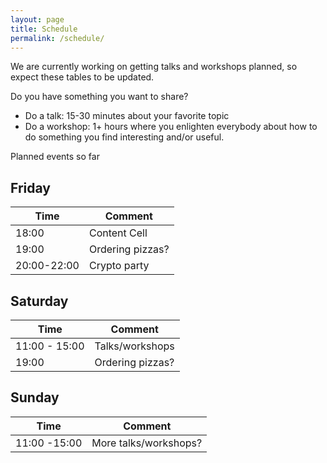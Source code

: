 ```yaml
---
layout: page
title: Schedule
permalink: /schedule/
---
```


We are currently working on getting talks and workshops planned, so expect these tables to be updated.

Do you have something you want to share?

* Do a talk: 15-30 minutes about your favorite topic
* Do a workshop: 1+ hours where you enlighten everybody about how to do something you find interesting and/or useful.

Planned events so far

Friday
-------

| Time  | Comment |
| ------------- | ------------- |
| 18:00  | Content Cell  |
| 19:00  | Ordering pizzas?  |
| 20:00-22:00  | Crypto party  |


Saturday
--------

| Time  | Comment |
| ------------- | ------------- |
| 11:00 - 15:00  | Talks/workshops  |
| 19:00  | Ordering pizzas?  |


Sunday
-------

| Time  | Comment |
| ------------- | ------------- |
| 11:00 -15:00  | More talks/workshops?  |

